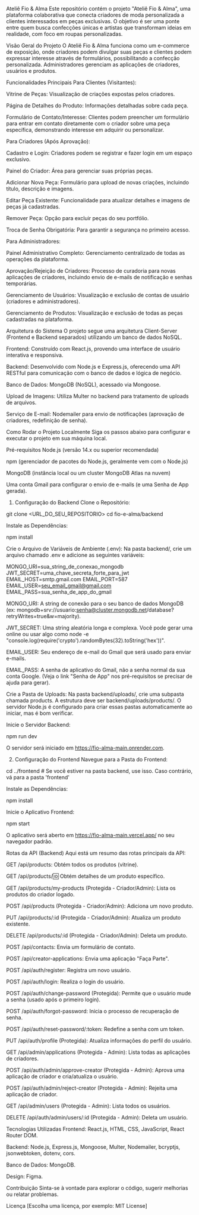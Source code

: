 Ateliê Fio & Alma
Este repositório contém o projeto "Ateliê Fio & Alma", uma plataforma colaborativa que conecta criadores de moda personalizada a clientes interessados em peças exclusivas. O objetivo é ser uma ponte entre quem busca confecções únicas e artistas que transformam ideias em realidade, com foco em roupas personalizadas.

Visão Geral do Projeto
O Ateliê Fio & Alma funciona como um e-commerce de exposição, onde criadores podem divulgar suas peças e clientes podem expressar interesse através de formulários, possibilitando a confecção personalizada. Administradores gerenciam as aplicações de criadores, usuários e produtos.

Funcionalidades Principais
Para Clientes (Visitantes):

Vitrine de Peças: Visualização de criações expostas pelos criadores.

Página de Detalhes do Produto: Informações detalhadas sobre cada peça.

Formulário de Contato/Interesse: Clientes podem preencher um formulário para entrar em contato diretamente com o criador sobre uma peça específica, demonstrando interesse em adquirir ou personalizar.

Para Criadores (Após Aprovação):

Cadastro e Login: Criadores podem se registrar e fazer login em um espaço exclusivo.

Painel do Criador: Área para gerenciar suas próprias peças.

Adicionar Nova Peça: Formulário para upload de novas criações, incluindo título, descrição e imagens.

Editar Peça Existente: Funcionalidade para atualizar detalhes e imagens de peças já cadastradas.

Remover Peça: Opção para excluir peças do seu portfólio.

Troca de Senha Obrigatória: Para garantir a segurança no primeiro acesso.

Para Administradores:

Painel Administrativo Completo: Gerenciamento centralizado de todas as operações da plataforma.

Aprovação/Rejeição de Criadores: Processo de curadoria para novas aplicações de criadores, incluindo envio de e-mails de notificação e senhas temporárias.

Gerenciamento de Usuários: Visualização e exclusão de contas de usuário (criadores e administradores).

Gerenciamento de Produtos: Visualização e exclusão de todas as peças cadastradas na plataforma.

Arquitetura do Sistema
O projeto segue uma arquitetura Client-Server (Frontend e Backend separados) utilizando um banco de dados NoSQL.

Frontend: Construído com React.js, provendo uma interface de usuário interativa e responsiva.

Backend: Desenvolvido com Node.js e Express.js, oferecendo uma API RESTful para comunicação com o banco de dados e lógica de negócio.

Banco de Dados: MongoDB (NoSQL), acessado via Mongoose.

Upload de Imagens: Utiliza Multer no backend para tratamento de uploads de arquivos.

Serviço de E-mail: Nodemailer para envio de notificações (aprovação de criadores, redefinição de senha).

Como Rodar o Projeto Localmente
Siga os passos abaixo para configurar e executar o projeto em sua máquina local.

Pré-requisitos
Node.js (versão 14.x ou superior recomendada)

npm (gerenciador de pacotes do Node.js, geralmente vem com o Node.js)

MongoDB (instância local ou um cluster MongoDB Atlas na nuvem)

Uma conta Gmail para configurar o envio de e-mails (e uma Senha de App gerada).

1. Configuração do Backend
Clone o Repositório:

git clone <URL_DO_SEU_REPOSITORIO>
cd fio-e-alma/backend

Instale as Dependências:

npm install

Crie o Arquivo de Variáveis de Ambiente (.env):
Na pasta backend/, crie um arquivo chamado .env e adicione as seguintes variáveis:

MONGO_URI=sua_string_de_conexao_mongodb
JWT_SECRET=uma_chave_secreta_forte_para_jwt
EMAIL_HOST=smtp.gmail.com
EMAIL_PORT=587
EMAIL_USER=seu_email_gmail@gmail.com
EMAIL_PASS=sua_senha_de_app_do_gmail

MONGO_URI: A string de conexão para o seu banco de dados MongoDB (ex: mongodb+srv://usuario:senha@cluster.mongodb.net/database?retryWrites=true&w=majority).

JWT_SECRET: Uma string aleatória longa e complexa. Você pode gerar uma online ou usar algo como node -e "console.log(require('crypto').randomBytes(32).toString('hex'))".

EMAIL_USER: Seu endereço de e-mail do Gmail que será usado para enviar e-mails.

EMAIL_PASS: A senha de aplicativo do Gmail, não a senha normal da sua conta Google. (Veja o link "Senha de App" nos pré-requisitos se precisar de ajuda para gerar).

Crie a Pasta de Uploads:
Na pasta backend/uploads/, crie uma subpasta chamada products. A estrutura deve ser backend/uploads/products/. O servidor Node.js é configurado para criar essas pastas automaticamente ao iniciar, mas é bom verificar.

Inicie o Servidor Backend:

npm run dev

O servidor será iniciado em https://fio-alma-main.onrender.com.

2. Configuração do Frontend
Navegue para a Pasta do Frontend:

cd ../frontend # Se você estiver na pasta backend, use isso. Caso contrário, vá para a pasta 'frontend'

Instale as Dependências:

npm install

Inicie o Aplicativo Frontend:

npm start

O aplicativo será aberto em https://fio-alma-main.vercel.app/ no seu navegador padrão.

Rotas da API (Backend)
Aqui está um resumo das rotas principais da API:

GET /api/products: Obtém todos os produtos (vitrine).

GET /api/products/:id: Obtém detalhes de um produto específico.

GET /api/products/my-products (Protegida - Criador/Admin): Lista os produtos do criador logado.

POST /api/products (Protegida - Criador/Admin): Adiciona um novo produto.

PUT /api/products/:id (Protegida - Criador/Admin): Atualiza um produto existente.

DELETE /api/products/:id (Protegida - Criador/Admin): Deleta um produto.

POST /api/contacts: Envia um formulário de contato.

POST /api/creator-applications: Envia uma aplicação "Faça Parte".

POST /api/auth/register: Registra um novo usuário.

POST /api/auth/login: Realiza o login do usuário.

POST /api/auth/change-password (Protegida): Permite que o usuário mude a senha (usado após o primeiro login).

POST /api/auth/forgot-password: Inicia o processo de recuperação de senha.

POST /api/auth/reset-password/:token: Redefine a senha com um token.

PUT /api/auth/profile (Protegida): Atualiza informações do perfil do usuário.

GET /api/admin/applications (Protegida - Admin): Lista todas as aplicações de criadores.

POST /api/auth/admin/approve-creator (Protegida - Admin): Aprova uma aplicação de criador e cria/atualiza o usuário.

POST /api/auth/admin/reject-creator (Protegida - Admin): Rejeita uma aplicação de criador.

GET /api/admin/users (Protegida - Admin): Lista todos os usuários.

DELETE /api/auth/admin/users/:id (Protegida - Admin): Deleta um usuário.

Tecnologias Utilizadas
Frontend: React.js, HTML, CSS, JavaScript, React Router DOM.

Backend: Node.js, Express.js, Mongoose, Multer, Nodemailer, bcryptjs, jsonwebtoken, dotenv, cors.

Banco de Dados: MongoDB.

Design: Figma.

Contribuição
Sinta-se à vontade para explorar o código, sugerir melhorias ou relatar problemas.

Licença
[Escolha uma licença, por exemplo: MIT License]